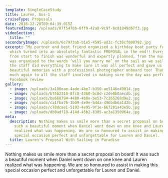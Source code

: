 ```yaml
---
template: SingleCaseStudy
title: Lauren, Aus-1
cruiseType: Proposals
date: 2018-12-28T09:04:39.015Z
featuredImage: /uploads/07f5470b-0ff9-42a0-9c9f-0c01049d67f3.jpg
videoSection:
  title: ""
secondaryImage: /uploads/6c7973ab-b1e5-4595-ad2c-fc36cf008792.jpg
excerpt: “My partner and best friend organised a birthday boat party for me,
  which turned into an absolutely fantastic PROPOSAL in the end!! Everything
  from start to finish was wonderful and expertly planned, from the music that
  was organised to the words ‘will you marry me’ on the sail as we sailed away -
  the staff did everything to make sure it was all perfect and gave us some
  beautiful memories with a professional photographer onboard too! Thank you so
  much again to all the staff involved in making sure the day was perfect”
  Facebook review
gallery:
  - image: /uploads/3a180eae-4ade-4be7-b350-ae5146e49014.jpg
  - image: /uploads/b75b2318-8fc8-4360-bc0d-c2de0b0aecdb.jpg
  - image: /uploads/be668794-4488-4b8e-be53-7c265268d9e2.jpg
  - image: /uploads/ca1fba76-3b09-4e9e-b4da-496bdb6a142b.jpg
  - image: /uploads/c78dcae1-5192-4e95-9f1e-667281a43e5b.jpg
  - image: /uploads/db0adf10-414d-45b2-8385-ac3a1350964e.jpg
meta:
  description: Nothing makes us smile more than a secret proposal on board! It was
    such a beautiful moment when Daniel went down on one knee and Lauren
    realized what was happening. We are so honoured to assist in making this
    special occasion perfect and unforgettable for Lauren and Daniel.
  title: Lauren's Proposal With Sailing in Paradise
---
```

Nothing makes us smile more than a secret proposal on board! It was such a beautiful moment when Daniel went down on one knee and Lauren realized what was happening. We are so honoured to assist in making this special occasion perfect and unforgettable for Lauren and Daniel.
